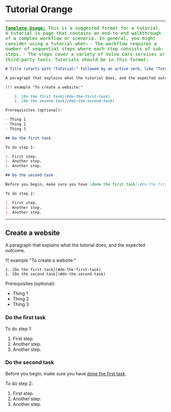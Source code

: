 # Tutorial Orange

<hr>
<span style="color:green">
<tt><b><u>Template Usage:</u></b> This is a suggested format for a tutorial. A tutorial is page that contains an end-to-end walkthrough of a complex workflow or scenario.  In general, you might consider using a tutorial when:</tt>
</span>

<span style="color:green">
<tt>- The workflow requires a number of sequential steps where each step consists of sub-steps.</tt>
</span>

<span style="color:green">
<tt>- The steps cover a variety of Volvo Cars services or third-party tools.</tt>
</span>

<span style="color:green">
<tt>Tutorials should be in this format:</tt>
</span>

```markdown
# Title (starts with "Tutorial:" followed by an active verb, like "Tutorial: Create a website")

A paragraph that explains what the tutorial does, and the expected outcome.

!!! example "To create a website:"

    1. [Do the first task](#do-the-first-task)
    1. [Do the second task](#do-the-second-task)

Prerequisites (optional):

- Thing 1
- Thing 2
- Thing 3

## Do the first task

To do step 1:

1. First step.
1. Another step.
1. Another step.

## Do the second task

Before you begin, make sure you have [done the first task](#do-the-first-task).

To do step 2:

1. First step.
1. Another step.
1. Another step.
```

<hr>

## Create a website

A paragraph that explains what the tutorial does, and the expected outcome.

!!! example "To create a website:"

    1. [Do the first task](#do-the-first-task)
    1. [Do the second task](#do-the-second-task)

Prerequisites (optional):

- Thing 1
- Thing 2
- Thing 3

### Do the first task

To do step 1:

1. First step.
1. Another step.
1. Another step.

### Do the second task

Before you begin, make sure you have [done the first task](#do-the-first-task).

To do step 2:

1. First step.
1. Another step.
1. Another step.
